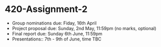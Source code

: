 # 420-Assignment-2

- Group nominations due: Fiday, 16th April
- Project proposal due: Sunday, 2nd May, 11:59pm (no marks, optional)
- Final report due: Sunday 6th June, 11:59pm
- Presentations:: 7th - 9th of June, time TBC
